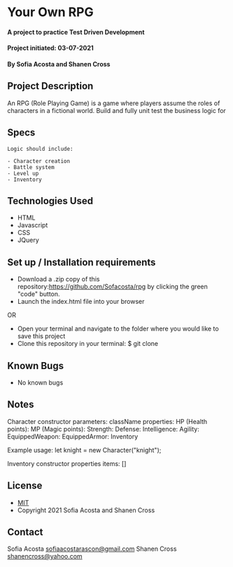 # Your Own RPG
#### A project to practice Test Driven Development 
#### Project initiated: 03-07-2021
#### By Sofia Acosta and Shanen Cross
## Project Description
An RPG (Role Playing Game) is a game where players assume the roles of characters in a fictional world. Build and fully unit test the business logic for 
## Specs
 
```
Logic should include: 

- Character creation 
- Battle system 
- Level up 
- Inventory

 ```
## Technologies Used
* HTML
* Javascript
* CSS
* JQuery
## Set up / Installation requirements
* Download a .zip copy of this repository:https://github.com/Sofacosta/rpg by clicking the green "code" button. 
* Launch the index.html file into your browser
 
OR
 
* Open your terminal and navigate to the folder where you would like to save this project
* Clone this repository in your terminal: $ git clone
## Known Bugs
* No known bugs
## Notes
Character constructor
	parameters: className
	properties:
		HP (Health points):
		MP (Magic points):
		Strength:
		Defense:
		Intelligence:
		Agility:
		EquippedWeapon:
		EquippedArmor:
		Inventory

Example usage: let knight = new Character("knight");

Inventory constructor
	properties
		items: []
    



## License
* [MIT](https://choosealicense.com/licenses/mit)
* Copyright 2021 Sofia Acosta and Shanen Cross
## Contact
Sofia Acosta sofiaacostarascon@gmail.com
Shanen Cross shanencross@yahoo.com
